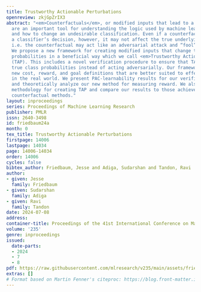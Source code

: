 ```yaml
---
title: Trustworthy Actionable Perturbations
openreview: zkjGpZrIX3
abstract: "<em>Counterfactuals</em>, or modified inputs that lead to a different outcome,
  are an important tool for understanding the logic used by machine learning classifiers
  and how to change an undesirable classification. Even if a counterfactual changes
  a classifier’s decision, however, it may not affect the true underlying class probabilities,
  i.e. the counterfactual may act like an adversarial attack and “fool” the classifier.
  We propose a new framework for creating modified inputs that change the true underlying
  probabilities in a beneficial way which we call <em>Trustworthy Actionable Perturbations</em>
  (TAP). This includes a novel verification procedure to ensure that TAP change the
  true class probabilities instead of acting adversarially. Our framework also includes
  new cost, reward, and goal definitions that are better suited to effectuating change
  in the real world. We present PAC-learnability results for our verification procedure
  and theoretically analyze our new method for measuring reward. We also develop a
  methodology for creating TAP and compare our results to those achieved by previous
  counterfactual methods."
layout: inproceedings
series: Proceedings of Machine Learning Research
publisher: PMLR
issn: 2640-3498
id: friedbaum24a
month: 0
tex_title: Trustworthy Actionable Perturbations
firstpage: 14006
lastpage: 14034
page: 14006-14034
order: 14006
cycles: false
bibtex_author: Friedbaum, Jesse and Adiga, Sudarshan and Tandon, Ravi
author:
- given: Jesse
  family: Friedbaum
- given: Sudarshan
  family: Adiga
- given: Ravi
  family: Tandon
date: 2024-07-08
address:
container-title: Proceedings of the 41st International Conference on Machine Learning
volume: '235'
genre: inproceedings
issued:
  date-parts:
  - 2024
  - 7
  - 8
pdf: https://raw.githubusercontent.com/mlresearch/v235/main/assets/friedbaum24a/friedbaum24a.pdf
extras: []
# Format based on Martin Fenner's citeproc: https://blog.front-matter.io/posts/citeproc-yaml-for-bibliographies/
---
```

